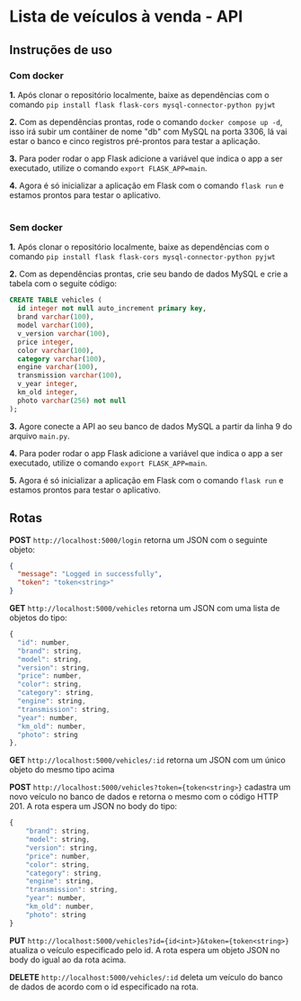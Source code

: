 # Lista de veículos à venda - API

## Instruções de uso

### Com docker
__1.__ Após clonar o repositório localmente, baixe as dependências com o comando ```pip install flask flask-cors mysql-connector-python pyjwt```

__2.__ Com as dependências prontas, rode o comando ```docker compose up -d```, isso irá subir um contâiner de nome "db" com MySQL na porta 3306, lá vai estar o banco e cinco registros pré-prontos para testar a aplicação.

__3.__ Para poder rodar o app Flask adicione a variável que indica o app a ser executado, utilize o comando ```export FLASK_APP=main```.

__4.__ Agora é só inicializar a aplicação em Flask com o comando ```flask run``` e estamos prontos para testar o aplicativo.

#

### Sem docker

__1.__ Após clonar o repositório localmente, baixe as dependências com o comando ```pip install flask flask-cors mysql-connector-python pyjwt```

__2.__  Com as dependências prontas, crie seu bando de dados MySQL e crie a tabela com o seguite código:
```sql
CREATE TABLE vehicles (
  id integer not null auto_increment primary key,
  brand varchar(100),
  model varchar(100),
  v_version varchar(100),
  price integer,
  color varchar(100),
  category varchar(100),
  engine varchar(100),
  transmission varchar(100),
  v_year integer,
  km_old integer,
  photo varchar(256) not null
);
```

__3.__ Agore conecte a API ao seu banco de dados MySQL a partir da linha 9 do arquivo ```main.py```.

__4.__ Para poder rodar o app Flask adicione a variável que indica o app a ser executado, utilize o comando ```export FLASK_APP=main```.

__5.__ Agora é só inicializar a aplicação em Flask com o comando ```flask run``` e estamos prontos para testar o aplicativo.

## Rotas

__POST__ ```http://localhost:5000/login``` retorna um JSON com o seguinte objeto:
```json
{
  "message": "Logged in successfully",
  "token": "token<string>"
}
```

__GET__ ```http://localhost:5000/vehicles``` retorna um JSON com uma lista de objetos do tipo:
```javascript
{
  "id": number,
  "brand": string,
  "model": string,
  "version": string,
  "price": number,
  "color": string,
  "category": string,
  "engine": string,
  "transmission": string,
  "year": number,
  "km_old": number,
  "photo": string
},
```

__GET__ ```http://localhost:5000/vehicles/:id``` retorna um JSON com um único objeto do mesmo tipo acima

__POST__ ```http://localhost:5000/vehicles?token={token<string>}``` cadastra um novo veículo no banco de dados e retorna o mesmo com o código HTTP 201. A rota espera um JSON no body do tipo:
```javascript
{
	"brand": string,
	"model": string,
	"version": string,
	"price": number,
	"color": string,
	"category": string,
	"engine": string,
	"transmission": string,
	"year": number,
	"km_old": number,
	"photo": string
}
```

__PUT__ ```http://localhost:5000/vehicles?id={id<int>}&token={token<string>}``` atualiza o veículo especificado pelo id. A rota espera um objeto JSON no body do igual ao da rota acima.

__DELETE__ ```http://localhost:5000/vehicles/:id``` deleta um veículo do banco de dados de acordo com o id especificado na rota.










